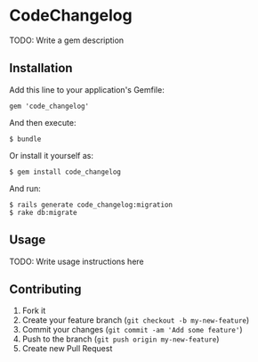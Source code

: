 # CodeChangelog

TODO: Write a gem description

## Installation

Add this line to your application's Gemfile:

    gem 'code_changelog'

And then execute:

    $ bundle

Or install it yourself as:

    $ gem install code_changelog

And run:

    $ rails generate code_changelog:migration
    $ rake db:migrate
## Usage

TODO: Write usage instructions here

## Contributing

1. Fork it
2. Create your feature branch (`git checkout -b my-new-feature`)
3. Commit your changes (`git commit -am 'Add some feature'`)
4. Push to the branch (`git push origin my-new-feature`)
5. Create new Pull Request
